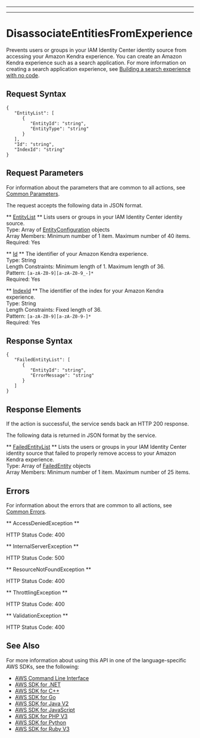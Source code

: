 --------

--------

# DisassociateEntitiesFromExperience<a name="API_DisassociateEntitiesFromExperience"></a>

Prevents users or groups in your IAM Identity Center identity source from accessing your Amazon Kendra experience\. You can create an Amazon Kendra experience such as a search application\. For more information on creating a search application experience, see [Building a search experience with no code](https://docs.aws.amazon.com/kendra/latest/dg/deploying-search-experience-no-code.html)\.

## Request Syntax<a name="API_DisassociateEntitiesFromExperience_RequestSyntax"></a>

```
{
   "EntityList": [ 
      { 
         "EntityId": "string",
         "EntityType": "string"
      }
   ],
   "Id": "string",
   "IndexId": "string"
}
```

## Request Parameters<a name="API_DisassociateEntitiesFromExperience_RequestParameters"></a>

For information about the parameters that are common to all actions, see [Common Parameters](CommonParameters.md)\.

The request accepts the following data in JSON format\.

 ** [EntityList](#API_DisassociateEntitiesFromExperience_RequestSyntax) **   <a name="Kendra-DisassociateEntitiesFromExperience-request-EntityList"></a>
Lists users or groups in your IAM Identity Center identity source\.  
Type: Array of [EntityConfiguration](API_EntityConfiguration.md) objects  
Array Members: Minimum number of 1 item\. Maximum number of 40 items\.  
Required: Yes

 ** [Id](#API_DisassociateEntitiesFromExperience_RequestSyntax) **   <a name="Kendra-DisassociateEntitiesFromExperience-request-Id"></a>
The identifier of your Amazon Kendra experience\.  
Type: String  
Length Constraints: Minimum length of 1\. Maximum length of 36\.  
Pattern: `[a-zA-Z0-9][a-zA-Z0-9_-]*`   
Required: Yes

 ** [IndexId](#API_DisassociateEntitiesFromExperience_RequestSyntax) **   <a name="Kendra-DisassociateEntitiesFromExperience-request-IndexId"></a>
The identifier of the index for your Amazon Kendra experience\.  
Type: String  
Length Constraints: Fixed length of 36\.  
Pattern: `[a-zA-Z0-9][a-zA-Z0-9-]*`   
Required: Yes

## Response Syntax<a name="API_DisassociateEntitiesFromExperience_ResponseSyntax"></a>

```
{
   "FailedEntityList": [ 
      { 
         "EntityId": "string",
         "ErrorMessage": "string"
      }
   ]
}
```

## Response Elements<a name="API_DisassociateEntitiesFromExperience_ResponseElements"></a>

If the action is successful, the service sends back an HTTP 200 response\.

The following data is returned in JSON format by the service\.

 ** [FailedEntityList](#API_DisassociateEntitiesFromExperience_ResponseSyntax) **   <a name="Kendra-DisassociateEntitiesFromExperience-response-FailedEntityList"></a>
Lists the users or groups in your IAM Identity Center identity source that failed to properly remove access to your Amazon Kendra experience\.  
Type: Array of [FailedEntity](API_FailedEntity.md) objects  
Array Members: Minimum number of 1 item\. Maximum number of 25 items\.

## Errors<a name="API_DisassociateEntitiesFromExperience_Errors"></a>

For information about the errors that are common to all actions, see [Common Errors](CommonErrors.md)\.

 ** AccessDeniedException **   
  
HTTP Status Code: 400

 ** InternalServerException **   
  
HTTP Status Code: 500

 ** ResourceNotFoundException **   
  
HTTP Status Code: 400

 ** ThrottlingException **   
  
HTTP Status Code: 400

 ** ValidationException **   
  
HTTP Status Code: 400

## See Also<a name="API_DisassociateEntitiesFromExperience_SeeAlso"></a>

For more information about using this API in one of the language\-specific AWS SDKs, see the following:
+  [AWS Command Line Interface](https://docs.aws.amazon.com/goto/aws-cli/kendra-2019-02-03/DisassociateEntitiesFromExperience) 
+  [AWS SDK for \.NET](https://docs.aws.amazon.com/goto/DotNetSDKV3/kendra-2019-02-03/DisassociateEntitiesFromExperience) 
+  [AWS SDK for C\+\+](https://docs.aws.amazon.com/goto/SdkForCpp/kendra-2019-02-03/DisassociateEntitiesFromExperience) 
+  [AWS SDK for Go](https://docs.aws.amazon.com/goto/SdkForGoV1/kendra-2019-02-03/DisassociateEntitiesFromExperience) 
+  [AWS SDK for Java V2](https://docs.aws.amazon.com/goto/SdkForJavaV2/kendra-2019-02-03/DisassociateEntitiesFromExperience) 
+  [AWS SDK for JavaScript](https://docs.aws.amazon.com/goto/AWSJavaScriptSDK/kendra-2019-02-03/DisassociateEntitiesFromExperience) 
+  [AWS SDK for PHP V3](https://docs.aws.amazon.com/goto/SdkForPHPV3/kendra-2019-02-03/DisassociateEntitiesFromExperience) 
+  [AWS SDK for Python](https://docs.aws.amazon.com/goto/boto3/kendra-2019-02-03/DisassociateEntitiesFromExperience) 
+  [AWS SDK for Ruby V3](https://docs.aws.amazon.com/goto/SdkForRubyV3/kendra-2019-02-03/DisassociateEntitiesFromExperience) 